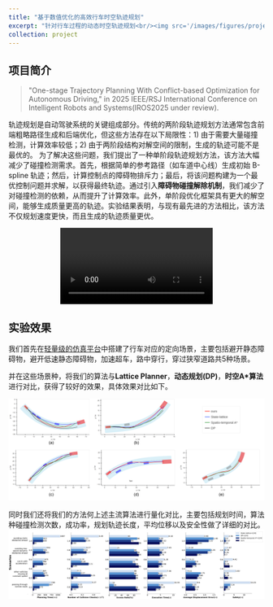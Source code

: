 ```yaml
---
title: "基于数值优化的高效行车时空轨迹规划"
excerpt: "针对行车过程的动态时空轨迹规划<br/><img src='/images/figures/project/driving/cover.png'>" 
collection: project
---
```


## 项目简介

> "One-stage Trajectory Planning With Conflict-based Optimization for Autonomous Driving," in  2025 IEEE/RSJ International Conference on Intelligent Robots and Systems(IROS2025 under review).

轨迹规划是自动驾驶系统的关键组成部分。传统的两阶段轨迹规划方法通常包含前端粗略路径生成和后端优化，但这些方法存在以下局限性：1) 由于需要大量碰撞检测，计算效率较低；2) 由于两阶段结构对解空间的限制，生成的轨迹可能不是最优的。 
为了解决这些问题，我们提出了一种单阶段轨迹规划方法，该方法大幅减少了碰撞检测需求。首先，根据简单的参考路径（如车道中心线）生成初始 B-spline 轨迹；然后，计算控制点的障碍物排斥力；最后，将该问题构建为一个最优控制问题并求解，以获得最终轨迹。通过引入**障碍物碰撞解除机制**，我们减少了对碰撞检测的依赖，从而提升了计算效率。此外，单阶段优化框架具有更大的解空间，能够生成质量更高的轨迹。实验结果表明，与现有最先进的方法相比，该方法不仅规划速度更快，而且生成的轨迹质量更优。  


<div style="display: flex; justify-content: center;">
    <video controls style="max-width: 100%; height: auto;">
        <source src="/images/figures/project/driving/driving.mp4" type="video/mp4">
    </video>
</div>

## 实验效果

我们首先在[轻量级的仿真平台](/project/1-simulaton)中搭建了行车对应的定向场景，主要包括避开静态障碍物，避开低速静态障碍物，加速超车，路中穿行，穿过狭窄道路共5种场景。

并在这些场景种，将我们的算法与**Lattice Planner**，**动态规划(DP)**，**时空A*算法**进行对比，获得了较好的效果，具体效果对比如下。

<img src="/images/figures/project/driving/results.png" alt="Driving Results" style="max-width:100%; height:auto;">

同时我们还将我们的方法何上述主流算法进行量化对比，主要包括规划时间，算法种碰撞检测次数，成功率，规划轨迹长度，平均位移以及安全性做了详细的对比。
<img src="/images/figures/project/driving/comparasion.jpeg" alt="Driving Results" style="max-width:100%; height:auto;">

